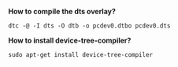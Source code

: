 **How to compile the dts overlay?**

	dtc -@ -I dts -O dtb -o pcdev0.dtbo pcdev0.dts 
	
**How to install device-tree-compiler?**

	sudo apt-get install device-tree-compiler

